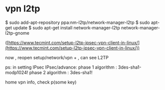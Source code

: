 # vpn l2tp

$ sudo add-apt-repository ppa:nm-l2tp/network-manager-l2tp
$ sudo apt-get update
$ sudo apt-get install network-manager-l2tp  network-manager-l2tp-gnome

([https://www.tecmint.com/setup-l2tp-ipsec-vpn-client-in-linux/](https://www.tecmint.com/setup-l2tp-ipsec-vpn-client-in-linux/))

now , reopen setup/network/vpn + , can see L2TP

ps: in setting IPsec
IPsec/advance:
phase 1 algorithm : 3des-sha1-modp1024!
phase 2 algorithm : 3des-sha1!

home vpn info, check p(some key)